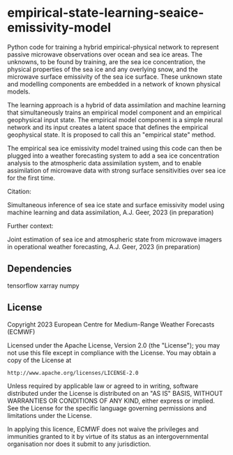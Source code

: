 # empirical-state-learning-seaice-emissivity-model

Python code for training a hybrid empirical-physical network to represent passive microwave observations over ocean and sea ice areas. The unknowns, to be found by training, are the sea ice concentration, the physical properties of the sea ice and any overlying snow, and the microwave surface emissivity of the sea ice surface. These unknown state and modelling components are embedded in a network of known physical models.

The learning approach is a hybrid of data assimilation and machine learning that simultaneously trains an empirical model component and an empirical geophysical input state. The  empirical model component is a simple neural network and its input creates a latent space that defines the empirical geophysical state. It is proposed to call this an "empirical state" method.

The empirical sea ice emissivity model trained using this code can then be plugged into a weather forecasting system to add a sea ice concentration analysis to the atmospheric data assimilation system, and to enable assimilation of microwave data with strong surface sensitivities over sea ice for the first time.

Citation:

Simultaneous inference of sea ice state and surface emissivity model using machine learning and data assimilation, A.J. Geer, 2023 (in preparation)

Further context:

Joint estimation of sea ice and atmospheric state from microwave imagers in operational weather forecasting, A.J. Geer, 2023 (in preparation)

## Dependencies  

tensorflow
xarray
numpy

## License

Copyright 2023 European Centre for Medium-Range Weather Forecasts (ECMWF)

Licensed under the Apache License, Version 2.0 (the "License");
you may not use this file except in compliance with the License.
You may obtain a copy of the License at

    http://www.apache.org/licenses/LICENSE-2.0

Unless required by applicable law or agreed to in writing, software
distributed under the License is distributed on an "AS IS" BASIS,
WITHOUT WARRANTIES OR CONDITIONS OF ANY KIND, either express or implied.
See the License for the specific language governing permissions and
limitations under the License.

In applying this licence, ECMWF does not waive the privileges and immunities
granted to it by virtue of its status as an intergovernmental organisation nor
does it submit to any jurisdiction.


